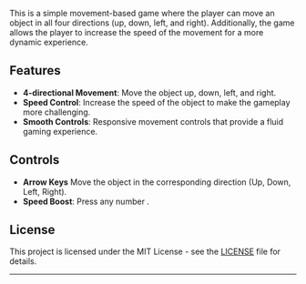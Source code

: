 


This is a simple movement-based game where the player can move an object in all four directions (up, down, left, and right). Additionally, the game allows the player to increase the speed of the movement for a more dynamic experience.

## Features

- **4-directional Movement**: Move the object up, down, left, and right.
- **Speed Control**: Increase the speed of the object to make the gameplay more challenging.
- **Smooth Controls**: Responsive movement controls that provide a fluid gaming experience.

## Controls

- **Arrow Keys** Move the object in the corresponding direction (Up, Down, Left, Right).
- **Speed Boost**: Press any number .
  

## License

This project is licensed under the MIT License - see the [LICENSE](LICENSE) file for details.

---
